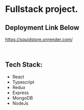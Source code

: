 # Fullstack project.

## Deployment Link Below

https://squidstore.onrender.com/

<br />

## Tech Stack:

- React
- Typescript
- Redux
- Express
- MongoDB
- NodeJs



